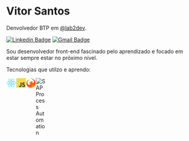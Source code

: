 # Vitor Santos

Denvolvedor BTP em [@lab2dev](https://lab2dev.com/).

[![Linkedin Badge](https://img.shields.io/badge/-Vitor%20Santos-blueviolet?logo=linkedin&logoColor=white&link=https://www.linkedin.com/in/vitors-santos/)](https://www.linkedin.com/in/vitors-santos/) 
[![Gmail Badge](https://img.shields.io/badge/-vvsspp423@gmail.com-blueviolet?logo=gmail&logoColor=white&link=mailto:vvsspp423@gmail.com)](mailto:vvsspp423@gmail.com)

Sou desenvolvedor front-end fascinado pelo aprendizado e focado em estar sempre estar no próximo nível.

Tecnologias que utilzo e aprendo:

<img align="left" alt="React" width="26px" src="https://github.com/devicons/devicon/blob/master/icons/react/react-original.svg" />
<img align="left" alt="JavaScript" width="26px" src="https://github.com/devicons/devicon/blob/master/icons/javascript/javascript-original.svg" />
<img align="left" alt="SAP UI5" width="26px" src="https://github.com/SAP/ui5-webcomponents/blob/main/packages/playground/assets/images/ui5-logo.png" />
<img align="left" alt="SAP Process Automation" width="26px" src="https://github.com/FortAwesome/Font-Awesome/blob/6.x/svgs/solid/robot.svg" />
